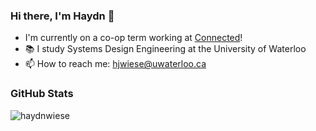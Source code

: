 ### Hi there, I'm Haydn 👋
- I'm currently on a co-op term working at [Connected](https://www.connected.io/)! 
- 📚 I study Systems Design Engineering at the University of Waterloo
- 📫 How to reach me: hjwiese@uwaterloo.ca
<!-- [More about me](https://haydnwiese.com)

<!--
**haydnwiese/haydnwiese** is a ✨ _special_ ✨ repository because its `README.md` (this file) appears on your GitHub profile.

Here are some ideas to get you started:

- 📚 I’m currently studying Systems Design Engineering at the University of Waterloo
- 🌱 I’m currently learning ...
- 👯 I’m looking to collaborate on ...
- 🤔 I’m looking for help with ...
- 💬 Ask me about ...
- 📫 How to reach me: ...
- 😄 Pronouns: ...
- ⚡ Fun fact: ...
-->
### GitHub Stats
<p><img align="left" src="https://github-readme-streak-stats.herokuapp.com/?user=haydnwiese&theme=highcontrast" alt="haydnwiese" /></p>
